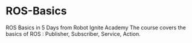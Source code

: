 # ROS-Basics
ROS Basics in 5 Days from Robot Ignite Academy
The course covers the basics of ROS : Publisher, Subscriber, Service, Action. 
